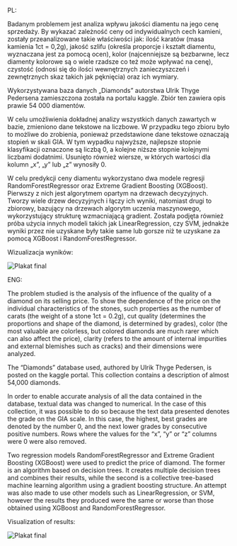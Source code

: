 PL:

Badanym problemem jest analiza wpływu jakości diamentu na jego cenę sprzedaży. By wykazać zależność ceny od indywidualnych cech kamieni, zostały przeanalizowane takie właściwości jak: ilość karatów (masa kamienia 1ct = 0,2g), jakość szlifu (określa proporcje i kształt diamentu, wyznaczana jest za pomocą ocen), kolor (najcenniejsze są bezbarwne, lecz diamenty kolorowe są o wiele rzadsze co też może wpływać na cenę), czystość (odnosi się do ilości wewnętrznych zanieczyszczeń i zewnętrznych skaz takich jak pęknięcia) oraz ich wymiary.

Wykorzystywana baza danych „Diamonds” autorstwa Ulrik Thyge Pedersena zamieszczona została na portalu kaggle. Zbiór ten zawiera opis prawie 54 000 diamentów.

W celu umożliwienia dokładnej analizy wszystkich danych zawartych w bazie, zmieniono dane tekstowe na liczbowe. W przypadku tego zbioru było to możliwe do zrobienia, ponieważ przedstawione dane tekstowe oznaczają stopień w skali GIA. W tym wypadku najwyższe, najlepsze stopnie klasyfikacji oznaczone są liczbą 0, a kolejne niższe stopnie kolejnymi liczbami dodatnimi. Usunięto również wiersze, w których wartości dla kolumn „x”, „y” lub „z” wynosiły 0.

W celu predykcji ceny diamentu wykorzystano dwa modele regresji RandomForestRegressor oraz Extreme Gradient Boosting (XGBoost). Pierwszy z nich jest algorytmem opartym na drzewach decyzyjnych. Tworzy wiele drzew decyzyjnych i łączy ich wyniki, natomiast drugi to zbiorowy, bazujący na drzewach algorytm uczenia maszynowego, wykorzystujący strukturę wzmacniającą gradient. Została podjęta również próba użycia innych modeli takich jak LinearRegression, czy SVM, jednakże wyniki przez nie uzyskane były takie same lub gorsze niż te uzyskane za pomocą XGBoost i RandomForestRegressor.

Wizualizacja wyników:

![Plakat final](https://github.com/user-attachments/assets/d1a38048-7740-4c01-9aac-b122db5fb84b)

ENG:

The problem studied is the analysis of the influence of the quality of a diamond on its selling price. To show the dependence of the price on the individual characteristics of the stones, such properties as the number of carats (the weight of a stone 1ct = 0.2g), cut quality (determines the proportions and shape of the diamond, is determined by grades), color (the most valuable are colorless, but colored diamonds are much rarer which can also affect the price), clarity (refers to the amount of internal impurities and external blemishes such as cracks) and their dimensions were analyzed.

The “Diamonds” database used, authored by Ulrik Thyge Pedersen, is posted on the kaggle portal. This collection contains a description of almost 54,000 diamonds.

In order to enable accurate analysis of all the data contained in the database, textual data was changed to numerical. In the case of this collection, it was possible to do so because the text data presented denotes the grade on the GIA scale. In this case, the highest, best grades are denoted by the number 0, and the next lower grades by consecutive positive numbers. Rows where the values for the “x”, “y” or “z” columns were 0 were also removed.

Two regression models RandomForestRegressor and Extreme Gradient Boosting (XGBoost) were used to predict the price of diamond. The former is an algorithm based on decision trees. It creates multiple decision trees and combines their results, while the second is a collective tree-based machine learning algorithm using a gradient boosting structure. An attempt was also made to use other models such as LinearRegression, or SVM, however the results they produced were the same or worse than those obtained using XGBoost and RandomForestRegressor.

Visualization of results:

![Plakat final](https://github.com/user-attachments/assets/d1a38048-7740-4c01-9aac-b122db5fb84b)
